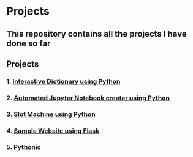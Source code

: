 # Projects

## This repository contains all the projects I have done so far

## Projects

### 1. [Interactive Dictionary using Python](https://github.com/kannanjayachandran/Python/tree/main/3.%20PROJECTS/Interactive%20Dictionary)

### 2. [Automated Jupyter Notebook creater using Python](https://github.com/kannanjayachandran/Python/tree/main/3.%20PROJECTS/Jupyter%20Notebook%20creator)

### 3. [Slot Machine using Python](https://github.com/kannanjayachandran/Python/tree/main/3.%20PROJECTS/Slot%20Machine)

### 4. [Sample Website using Flask](https://github.com/kannanjayachandran/Python/tree/main/3.%20PROJECTS/Website%20Using%20Flask)

### 5. [Pythonic](https://github.com/kannanjayachandran/Python/tree/main/3.%20PROJECTS/Pythonic)
